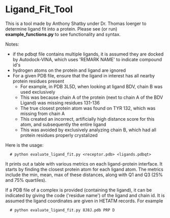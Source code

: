 # Ligand_Fit_Tool
 This is a tool made by Anthony Shatby under Dr. Thomas Ioerger to determine ligand fit into a protein.
 Please see (or run) **example_functions.py** to see functionality and syntax.

Notes:
 - if the pdbqt file contains multiple ligands, it is assumed they are docked by Autodock-VINA, which uses 'REMARK  NAME' to indicate compound id's
 - hydrogen atoms on the protein and ligand are ignored
 - For a given PDB file, ensure that the ligand in interest has all nearby protein residues present
   - For example, in PDB 3L5D, when looking at ligand BDV, chain B was used exclusively
   - This was because chain A of the protein (next to chain A of the BDV Ligand) was missing residues 131-136
   - The true closest protein atom was found on TYR 132, which was missing from chain A
   - This created an incorrect, artificially high distance score for this atom, and subsequently the entire ligand
   - This was avoided by exclusively analyzing chain B, which had all protein residues properly crystalized

Here is the usage:

```
  # python evaluate_ligand_fit.py <receptor.pdb> <ligands.pdbqt>
```

It prints out a table with various metrics on each ligand-protein interface.
It starts by finding the closest protein atom for each ligand atom.
The metrics include the min, mean, max of these distances, along with 
Q1 and Q3 (25% and 75% quartiles).

If a PDB file of a complex is provided (containing the ligand), it can be indicated by giving the 
code ('residue name') of the ligand and chain id.  It is assumed the ligand coordinates
are given in HETATM records.  For example
 
```
  # python evaluate_ligand_fit.py 8J8J.pdb PRP D
```
